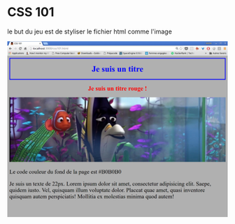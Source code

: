 # CSS 101

le but du jeu est de styliser le fichier html comme l'image

![print screen](exemple.png)
